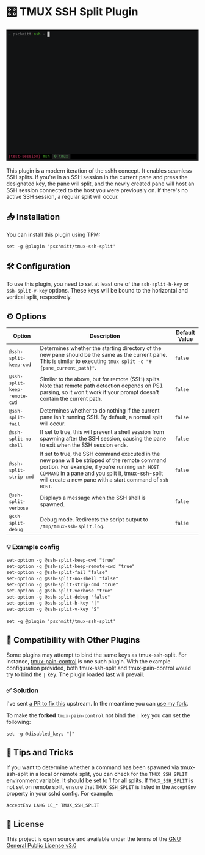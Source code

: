 # 🎛️ TMUX SSH Split Plugin

[![](./tmux-ssh-split.gif)](https://asciinema.org/a/335250)

This plugin is a modern iteration of the sshh concept. It enables seamless SSH
splits. If you're in an SSH session in the current pane and press the designated
key, the pane will split, and the newly created pane will host an SSH session
connected to the host you were previously on. If there's no active SSH session,
a regular split will occur.

## 📥 Installation

You can install this plugin using TPM:

```
set -g @plugin 'pschmitt/tmux-ssh-split'
```

## 🛠️ Configuration

To use this plugin, you need to set at least one of the `ssh-split-h-key`
or `ssh-split-v-key` options. These keys will be bound to the horizontal and
vertical split, respectively.

## ⚙️ Options

| Option | Description | Default Value |
| --- | --- | --- |
| `@ssh-split-keep-cwd` | Determines whether the starting directory of the new pane should be the same as the current pane. This is similar to executing `tmux split -c "#{pane_current_path}"`. | `false` |
| `@ssh-split-keep-remote-cwd` | Similar to the above, but for remote (SSH) splits. Note that remote path detection depends on PS1 parsing, so it won't work if your prompt doesn't contain the current path. | `false` |
| `@ssh-split-fail` | Determines whether to do nothing if the current pane isn't running SSH. By default, a normal split will occur. | `false` |
| `@ssh-split-no-shell` | If set to true, this will prevent a shell session from spawning after the SSH session, causing the pane to exit when the SSH session ends. | `false` |
| `@ssh-split-strip-cmd` | If set to true, the SSH command executed in the new pane will be stripped of the remote command portion. For example, if you're running `ssh HOST COMMAND` in a pane and you split it, tmux-ssh-split will create a new pane with a start command of `ssh HOST`. | `false` |
| `@ssh-split-verbose` | Displays a message when the SSH shell is spawned. | `false` |
| `@ssh-split-debug` | Debug mode. Redirects the script output to `/tmp/tmux-ssh-split.log`. | `false` |

### 💡 Example config

```
set-option -g @ssh-split-keep-cwd "true"
set-option -g @ssh-split-keep-remote-cwd "true"
set-option -g @ssh-split-fail "false"
set-option -g @ssh-split-no-shell "false"
set-option -g @ssh-split-strip-cmd "true"
set-option -g @ssh-split-verbose "true"
set-option -g @ssh-split-debug "false"
set-option -g @ssh-split-h-key "|"
set-option -g @ssh-split-v-key "S"

set -g @plugin 'pschmitt/tmux-ssh-split'
```

## 🔌 Compatibility with Other Plugins

Some plugins may attempt to bind the same keys as tmux-ssh-split. For instance,
[tmux-pain-control](https://github.com/tmux-plugins/tmux-pain-control) is one
such plugin. With the example configuration provided, both tmux-ssh-split
and tmux-pain-control would try to bind the `|` key. The plugin loaded last
will prevail.

### ✅ Solution

I've sent
[a PR to fix this](https://github.com/tmux-plugins/tmux-pain-control/pull/33)
upstream. In the meantime you can
[use my fork](https://github.com/pschmitt/tmux-pain-control/).

To make the **forked** `tmux-pain-control` not bind the `|` key you can set
the following:

```
set -g @disabled_keys "|"
```

## 🎩 Tips and Tricks

If you want to determine whether a command has been spawned via tmux-ssh-split
in a local or remote split, you can check for the `TMUX_SSH_SPLIT` environment
variable. It should be set to 1 for all splits. If `TMUX_SSH_SPLIT` is not set
on remote split, ensure that `TMUX_SSH_SPLIT` is listed in the `AcceptEnv`
property in your sshd config. For example:

```
AcceptEnv LANG LC_* TMUX_SSH_SPLIT
```

## 📜 License

This project is open source and available under the terms of the
[GNU General Public License v3.0](./LICENSE)
